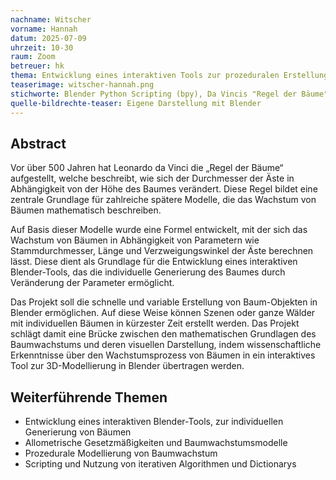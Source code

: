 ```yaml
---
nachname: Witscher
vorname: Hannah
datum: 2025-07-09
uhrzeit: 10-30
raum: Zoom
betreuer: hk
thema: Entwicklung eines interaktiven Tools zur prozeduralen Erstellung von Bäumen in Blender
teaserimage: witscher-hannah.png
stichworte: Blender Python Scripting (bpy), Da Vincis "Regel der Bäume", Allometrie, Baumarchitektur-Modelle, Bäume als Fraktale Strukturen, Prozedurale Modellierung, Simulation von Baumwachstum, Anpassbare Wachstumsfaktoren
quelle-bildrechte-teaser: Eigene Darstellung mit Blender
---
```

## Abstract

Vor über 500 Jahren hat Leonardo da Vinci die „Regel der Bäume“ aufgestellt, welche beschreibt, wie sich der Durchmesser der Äste in Abhängigkeit von der Höhe des Baumes verändert.
Diese Regel bildet eine zentrale Grundlage für zahlreiche spätere Modelle, die das Wachstum von Bäumen mathematisch beschreiben.

Auf Basis dieser Modelle wurde eine Formel entwickelt, mit der sich das Wachstum von Bäumen in Abhängigkeit von Parametern wie Stammdurchmesser, Länge und Verzweigungswinkel der Äste berechnen lässt.
Diese dient als Grundlage für die Entwicklung eines interaktiven Blender-Tools, das die individuelle Generierung des Baumes durch Veränderung der Parameter ermöglicht.

Das Projekt soll die schnelle und variable Erstellung von Baum-Objekten in Blender ermöglichen.
Auf diese Weise können Szenen oder ganze Wälder mit individuellen Bäumen in kürzester Zeit erstellt werden.
Das Projekt schlägt damit eine Brücke zwischen den mathematischen Grundlagen des Baumwachstums und deren visuellen Darstellung, indem wissenschaftliche Erkenntnisse über den Wachstumsprozess von Bäumen in ein interaktives Tool zur 3D-Modellierung in Blender übertragen werden.

## Weiterführende Themen

- Entwicklung eines interaktiven Blender-Tools, zur individuellen Generierung von Bäumen
- Allometrische Gesetzmäßigkeiten und Baumwachstumsmodelle
- Prozedurale Modellierung von Baumwachstum
- Scripting und Nutzung von iterativen Algorithmen und Dictionarys
